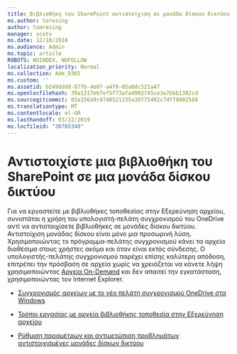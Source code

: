 ```yaml
---
title: Βιβλιοθήκη του SharePoint αντιστοίχιση σε μονάδα δίσκου δικτύου
ms.author: toresing
author: tomresing
manager: scotv
ms.date: 12/10/2018
ms.audience: Admin
ms.topic: article
ROBOTS: NOINDEX, NOFOLLOW
localization_priority: Normal
ms.collection: Adm_O365
ms.custom: ''
ms.assetid: b249dddd-87fb-4e07-a4f8-05a0dc521a47
ms.openlocfilehash: 39a1317e67ef5f73afad902745ce3a7bbb1382cd
ms.sourcegitcommit: 03a156a9c9740521155a30775492c7dff0982588
ms.translationtype: MT
ms.contentlocale: el-GR
ms.lasthandoff: 03/22/2019
ms.locfileid: "30765340"
---
```

# <a name="map-a-sharepoint-library-to-a-network-drive"></a>Αντιστοιχίστε μια βιβλιοθήκη του SharePoint σε μια μονάδα δίσκου δικτύου

Για να εργαστείτε με βιβλιοθήκες τοποθεσίας στην Εξερεύνηση αρχείου, συνιστάται η χρήση του υπολογιστή-πελάτη συγχρονισμού του OneDrive αντί να αντιστοιχίσετε βιβλιοθήκες σε μονάδες δίσκου δικτύου. Αντιστοίχιση μονάδας δίσκου είναι μόνο μια προσωρινή λύση. Χρησιμοποιώντας το πρόγραμμα-πελάτης συγχρονισμού κάνει τα αρχεία διαθέσιμα στους χρήστες ακόμα και όταν είναι εκτός σύνδεσης. Ο υπολογιστής-πελάτης συγχρονισμού παρέχει επίσης καλύτερη απόδοση, επιτρέπει την πρόσβαση σε αρχεία χωρίς να χρειάζεται να κάνετε λήψη χρησιμοποιώντας [Αρχεία On-Demand](https://support.office.com/article/Learn-about-OneDrive-Files-On-Demand-0E6860D3-D9F3-4971-B321-7092438FB38E) και δεν απαιτεί την εγκατάσταση, χρησιμοποιώντας τον Internet Explorer. 
  
- [Συγχρονισμός αρχείων με το νέο πελάτη συγχρονισμού OneDrive στα Windows](https://go.microsoft.com/fwlink/?linkid=866427)
    
- [Τρόποι εργασίας με αρχεία βιβλιοθήκης τοποθεσία στην Εξερεύνηση αρχείου](https://go.microsoft.com/fwlink/?linkid=866291)
    
- [Ρύθμιση παραμέτρων και αντιμετώπιση προβλημάτων αντιστοιχισμένες μονάδες δίσκων δικτύου](https://support.microsoft.com/kb/2616712)
    

